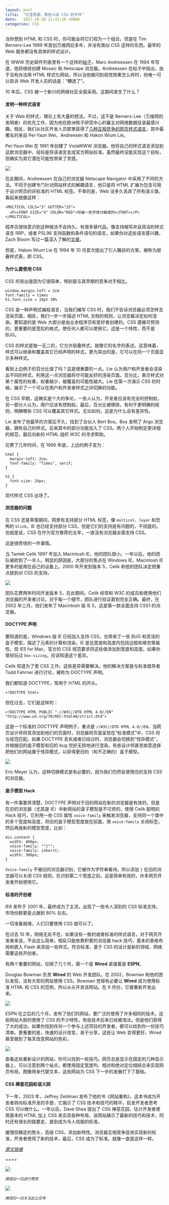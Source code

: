 ```yaml
---
layout: post
title:  "忆苦思甜，那些斗战 CSS 的岁月"
date:   2017-10-20 11:42:10 +0800
categories: CSS
---
```

当你想到 HTML 和 CSS 时，你可能会将它们视为一个组合。但是在 Tim Berners-Lee 1989 年首创万维网后多年，并没有类似 CSS 这样的东西。最早的 Web 服务都没有具体的样式设计。

在 WWW 历史邮件列表里有一个这样的[帖子](http://1997.webhistory.org/www.lists/www-talk.1994q1/0648.html)，Marc Andreessen 在 1994 年写道，他将继续创建 Mosaic 和 Netscape 浏览器。Andreessen 在帖子中指出，由于没有办法用 HTML 样式化网站，所以当他被问到视觉效果怎么样时，他唯一可以告诉 Web 开发人员的话是：“糟透了”。

10 年后，CSS 被一个新兴的网络社区全面采用。这期间发生了什么？

#### 发明一种样式语言

关于 Web 的样式，理论上有大量的想法。不过，这不是 Berners-Lee（万维网的发明者）的优先工作，因为他在欧洲核子研究中心的雇主对网络数据目录最感兴趣。相反，我们从社区开发人员那里获得了[几种互相竞争的网页样式语言](https://eager.io/blog/the-languages-which-almost-were-css/)，其中最著名的来自 Pei-Yaun Wei，Andreesen 和 Hakon Wium Lie。

Pei-Yaun Wei 在 1991 年创建了 ViolaWWW 浏览器。他将自己的样式语言添加到这款浏览器中，目标是将该语言变成官方网站标准。虽然最终没能实现这个目标，但确实为其它潜在可能性带来了灵感。

![](https://res.cloudinary.com/css-tricks/image/upload/c_scale,w_594,f_auto,q_auto/v1507309739/screengrab_css-violaWWW_sk3dwf.png)

在此期间，Andreessen 在自己的浏览器 Netscape Navigator 中采用了不同的方法。不同于创建专门针对网站样式的解耦语言，他只是将 HTML 扩展为包含可用于设计网页的非标准的 HTML 标签。不幸的是，Web 没多久丢弃了所有语义值，看起来就像这样：

```
<MULTICOL COLS="3" GUTTER="25">
  <P><FONT SIZE="4" COLOR="RED">将被一些字体分解成列</FONT></P>
</MULTICOL>
```

程序员很快意识到这种做法不会持久。有很多替代品，像支持缩写并且简洁的样式语言 RRP，或者 PSL96 支持函数和条件语句的语言。如果你对这些语言感兴趣，Zach Bloom 写过一篇深入了解的[文章](https://eager.io/blog/the-languages-which-almost-were-css/)。

但是，Hakon Wium Lie 在 1994 年 10 月首次提出了引人瞩目的方案，被称为层叠样式表，即 CSS。

#### 为什么要使用 CSS

CSS 的突出是因为它很简单，特别是与其早期的竞争对手相比。

```
window.margin.left = 2cm
font.family = times
h1.font.size = 24pt 30%
```

CSS 是一种声明式编程语言，当我们编写 CSS 时，我们不告诉浏览器必须怎样去渲染页面，相反，我们一步一步描述 HTML 文档的规则，让浏览器决定如何渲染。要知道的是 Web 大部分是由业余程序员和爱好者创建的。CSS 遵循可预测的，更重要的是宽松的格式，使任何人都可以使用它。这是一个特性，而不是 BUG。

CSS 的样式是独一无二的，它允许层叠样式，就像它的名字的表述。这意味着，样式可以继承和覆盖其它已经声明的样式。更为突出的是，它可以在同一个页面显示多种样式。

看到上边例子的百分比值了吗？这是很重要的一点。Lie 认为用户和开发者会渲染出不同的样式，利用这一点浏览器将尽可能友好的渲染页面。百分比，表示样式对某个属性的权重，权重越少，被覆盖的可能性越大。Lie 在第一次演示 CSS 的时候，展示了一个可以在用户和开发者样式之间切换的功能。

在 CSS 早期，这确实是个大的争论，一些人认为，开发者应该有完全的控制权，另一部分人认为，用户应该有控制权。最后，百分比被移除，有利于更明确的规则，明确哪些 CSS 可以覆盖其它样式。无论如何，这是为什么会有差异性。

Lie 发布了他最早的方案后不久，找到了合伙人 Bert Bos。Bos 发明了 Argo 浏览器，拥有自己的样式。后来其中的部分功能加入了 CSS。两个人开始制定更详细的规范，最后向新的 HTML 组织 W3C 的寻求帮助。

花费了几年时间，在 1996 年底，上边的例子变为：

```
html {
  margin-left: 2cm;
  font-family: "Times", serif;
}

h1 {
  font-size: 24px;
}
```

现代样式 CSS 出场了。

#### 浏览器的问题

在 CSS 还是草案期间，网景有支持部分 HTML 标签，像 `multicol`、`layer` 和恐怖的 `blink`。IE 也已经支持部分 CSS，但是它们的支持是有问题的，不彻底的。也就是说，CSS 在作为官方推荐的五年，一直没有浏览器全面支持 CSS。

这是很奇怪的一件事情。

当 Tantek Celik 1997 年加入 Macintosh IE，他的团队很小。一年以后，他的团队被砍到了一半人。明显的原因是，大部分的焦点在 Windows IE，Macintosh IE 更多的是用在自己的设备上。2000 年开发到版本 5，Celik 和他的团队决定把重点放到对 CSS 的支持。

![](https://res.cloudinary.com/css-tricks/image/upload/c_scale,w_704,f_auto,q_auto/v1507309819/screengrab_css-MacOS81_svlwca.png)

团队花费两年时间开发版本 5，在此期间，Celik 经常和 W3C 的成员和使用他们浏览器的开发者讨论。对于每一个细节，团队进行验证直到完全正确。最终，在 2002 年三月，他们发布了 Macintosh 版 IE 5，这是第一款全面支持 CSS1 的浏览器。

#### DOCTYPE 声明

要知道的是，Windows 版 IE 已经加入支持 CSS，也带来了一些 BUG 和灵活的盒子模型，描述了元素的计算和渲染。IE 是总宽度和高度内包括边框和填充等属性，但 IE5 for Mac，官方的 CSS 规范要求将这些值添加到宽度和高度。如果你曾经玩过 `box-sizing`，应该知道这个差异。

Celik 知道为了使 CSS 工作，这些差异需要解决。他的解决方案是与标准倡导者 Todd Fahrner 进行讨论，被称为 DOCTYPE 声明。

我们都知道 DOCTYPE，常用于 HTML 的开头。

```
<!DOCTYPE html>
```

但在过去，它们是这样的：

```
<!DOCTYPE HTML PUBLIC "-//W3C//DTD HTML 4.0//EN" "http://www.w3.org/TR/REC-html40/strict.dtd">
```

这是一个标准的 DOCTYPE 声明例子，重点是 `//W3C//DTD HTML 4.0//EN`。当网页设计师将其添加到他们的页面时，浏览器将页面呈现在“标准模式”中，CSS 将与规范匹配。如果 DOCTYPE 丢失或者已经过时，浏览器会切换到“怪异模式”，并根据旧的盒子模型和旧的 bug 完好无损地进行渲染。有些设计师甚至故意选择把他们的网站置于怪异模式，以获得更旧的（和不正确的）盒子模型。

![](https://res.cloudinary.com/css-tricks/image/upload/c_scale,w_500,f_auto,q_auto/v1507309852/screengrab_css-quirksmode_didkmb.jpg)

Eric Meyer 认为，这种切换模式是有必要的，因为我们仍然会使用旧的支持 CSS 的浏览器。

#### 盒子模型 Hack

有一件事要弄清楚，DOCTYPE 声明对于旧的网站在新的浏览器是有效的，但是在旧的浏览器（尤其是 IE）中新网站的盒子模型是不可控的，使用 Celik 聪明的 Hack 技巧，它利用一些 CSS 属性 `voice-family` 来触发浏览器，支持同一个类中的多个宽度和高度，将旧的盒子模型宽度放在前面，用 `voice-family` 关闭标签，然后再放新的模型宽度，比如：

```
div.content {
  width: 400px;
  voice-family: ""}"";
  voice-family: inherit;
  width: 300px;
}
```

`Voice-family` 不被旧的浏览器识别，它被作为字符串看待。所以添加 `}` 在旧的浏览器可以关闭 CSS 规则，在识别第二个宽度之前。这是简单有效的，许多网页开发者开始使用它。

#### 标准的开创者

IE6 发布于 2001 年，最终成为了主流，出现了一些令人深刻的 CSS 标准支持，市场份额更是占据到 80% 左右。

一切准备就绪，人们只要使用 CSS 就可以了。

在过去 10 年，网络无处不在，如果没有一致的或者标准的样式语言，对于网页开发者来说，不会这么简单。相反只能依靠积累的浏览器 hack 技巧，基本的表格布局和嵌入 Flash 来添加一些样式。符合标准，基于 CSS 的设计是新的领域，网络需要这些开创者。

有两个重要的网站，仅隔了几个月，第一个是 **Wired** 紧接着是 **ESPN**。

Douglas Bowman 负责 **Wired** 的 Web 开发团队。在 2002，Bowman 和他的团队发现，没有大型的网站使用 CSS。Bowman 觉得有必要让 **Wired** 成为使用标准 HTML 和 CSS 的范例，所以从头开发该网站。在 9 月份，它被重新开发出来。

![](https://res.cloudinary.com/css-tricks/image/upload/c_scale,w_782,f_auto,q_auto/v1507309887/css-wired_xik7fr.gif)

ESPN 在之后的几个月，发布了他们的网站，更广泛的使用了许多相同的技术。这些网站大胆的使用了 CSS 的不少特性，有些技术后来已经被淘汰。但是他们获得了大的成功。如果你找到任何一个参与上述项目的开发者，都可以给到你一份技巧清单。更重要的是，快速的设计改变，易于分享，这些让 Web 变得更好。Wired 甚至做到了每天改变网站的色彩。

![](https://res.cloudinary.com/css-tricks/image/upload/c_scale,w_701,f_auto,q_auto/v1507309908/screengrab_css-espn_h3duda.jpg)

查看这些重新设计的网站，你可以找到一些技巧。网页总是显示在固定的几种显示器上，可以注意到两个站点，都使用固定宽度列、相对和绝对定位相结合来实现网页布局，图像用来代替文本，这些网站为 CSS 下一步的发展打下了基础。

#### CSS 禅意花园和语义网

下一年，2003 年，Jeffrey Zeldman 发布了他的书《网站重构》，这本书成为开发者转向标准开发的手册，它揭示了 CSS 技术和技巧的精华，启发开发者思考 CSS 可以做什么。一年以后，Dave Shea 提出了 CSS 禅意花园，估计开发者使用基本的 HTML 加上 CSS 来实现各种布局，该网站展示了最新的技巧和技术，同时还有很长的路要走，直到成为令人信服的标准。

缓慢但确定的势头，高级 CSS，添加新特性。浏览器互相竞争促进实现新的标准，开发者使用了新的技术，最后，CSS 成为了标准。就像一直是这样一样。

[*原文链接*](https://css-tricks.com/look-back-history-css/?utm_source=tuicool&utm_medium=referral)

====

![](http://pic.zinaer.com/201710/zanshang.jpg)

<small>*微信扫一扫进行赞赏*</small>

![](http://pic.zinaer.com/201710/zinaer_wx.jpg)

<small>*微信扫一扫关注此公众号*</small>
